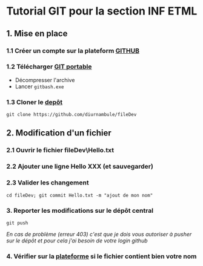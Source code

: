 # Tutorial GIT pour la section INF ETML
## 1. Mise en place
### 1.1 Créer un compte sur la plateform [GITHUB](www.github.com)
### 1.2 Télécharger [GIT portable](https://github.com/git-for-windows/git/releases/download/v2.8.3.windows.1/PortableGit-2.8.3-64-bit.7z.exe)
* Décompresser l'archive
* Lancer `gitbash.exe`

### 1.3 Cloner le [depôt](https://github.com/diurnambule/fileDev)
    git clone https://github.com/diurnambule/fileDev
## 2. Modification d'un fichier
### 2.1 Ouvrir le fichier fileDev\Hello.txt
### 2.2 Ajouter une ligne Hello XXX (et sauvegarder)
### 2.3 Valider les changement
    cd fileDev; git commit Hello.txt -m "ajout de mon nom"
### 3. Reporter les modifications sur le dépôt central
    git push
*En cas de problème (erreur 403) c'est que je dois vous autoriser à pusher sur le dépôt et pour cela j'ai besoin de votre login github*
### 4. Vérifier sur la [plateforme](https://github.com/diurnambule/fileDev/blob/master/Hello.txt) si le fichier contient bien votre nom
